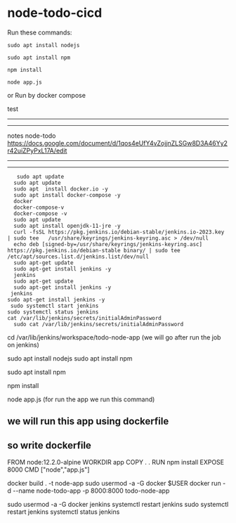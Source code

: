 # node-todo-cicd

Run these commands:


`sudo apt install nodejs`


`sudo apt install npm`


`npm install`

`node app.js`

or Run by docker compose

test

-------------------------------------------------------
-----------------------------------------------------
notes node-todo
https://docs.google.com/document/d/1qos4eUfY4vZojjnZLSGw8D3A46Yy2r42uiZPyPxL17A/edit

-------------------------------------------------------------------------------------------------------------------------
-------------------------------------------------------------------------------------------------------------------------

       sudo apt update
      sudo apt update
      sudo apt  install docker.io -y
      sudo apt install docker-compose -y
      docker
      docker-compose-v
      docker-compose -v
      sudo apt update
      sudo apt install openjdk-11-jre -y
      curl -fsSL https://pkg.jenkins.io/debian-stable/jenkins.io-2023.key | sudo tee   /usr/share/keyrings/jenkins-keyring.asc > /dev/null
      echo deb [signed-by=/usr/share/keyrings/jenkins-keyring.asc]   https://pkg.jenkins.io/debian-stable binary/ | sudo tee   /etc/apt/sources.list.d/jenkins.list/dev/null
      sudo apt-get update
      sudo apt-get install jenkins -y
      jenkins
      sudo apt-get update
      sudo apt-get install jenkins -y
     jenkins
    sudo apt-get install jenkins -y
     sudo systemctl start jenkins
    sudo systemctl status jenkins
    cat /var/lib/jenkins/secrets/initialAdminPassword
      sudo cat /var/lib/jenkins/secrets/initialAdminPassword
  
  cd /var/lib/jenkins/workspace/todo-node-app     (we will go after run the job on jenkins)
  
  sudo apt install nodejs
  sudo apt install npm
  
  sudo apt install npm


  npm install

  node app.js      (for run the app we run this command)
  
  ## we will run this app using dockerfile  
  ## so write dockerfile
  
  FROM node:12.2.0-alpine
WORKDIR app
COPY . .
RUN npm install
EXPOSE 8000
CMD ["node","app.js"]

docker build . -t node-app
sudo usermod -a -G docker $USER
docker run -d --name node-todo-app -p 8000:8000 todo-node-app


 sudo usermod -a -G docker jenkins
  systemctl restart jenkins
  sudo systemctl restart jenkins
   systemctl status jenkins

